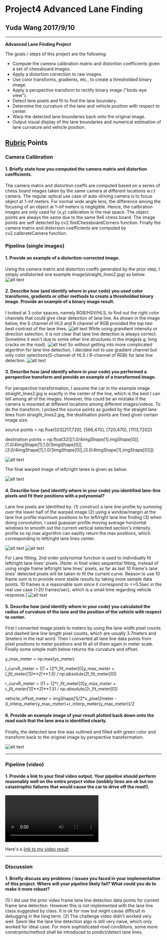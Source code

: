 # Project4 Advanced Lane Finding
## Yuda Wang 2017/9/10

---

**Advanced Lane Finding Project**

The goals / steps of this project are the following:

* Compute the camera calibration matrix and distortion coefficients given a set of chessboard images.
* Apply a distortion correction to raw images.
* Use color transforms, gradients, etc., to create a thresholded binary image.
* Apply a perspective transform to rectify binary image ("birds-eye view").
* Detect lane pixels and fit to find the lane boundary.
* Determine the curvature of the lane and vehicle position with respect to center.
* Warp the detected lane boundaries back onto the original image.
* Output visual display of the lane boundaries and numerical estimation of lane curvature and vehicle position.

[//]: # (Image References)

[image1]: ./P4-undistort.png "Undistorted"
[image2]: ./P4-colorRGBHLSHSV.png "All color spaces"
[image3]: ./P4-colorgradientchannel.png "Color gradient channels"
[image4]: ./P4-colorgradientResult.png "Color gradient result"
[image5]: ./P4-perspective.png "Perspective transform"
[image6]: ./P4-warped.png "Warped"
[image7]: ./P4-guassianwindow.png "Guassian window used"
[image8]: ./P4-convolvedetectedlane.png "Convolve detected lanes"
[image9]: ./P4-fitting.png "Fitting"
[image10]: ./P4-final.png "Final Result"
[video1]: ./ProjectVideoOutMvAvg.mp4 "ProjectVideo"


## [Rubric](https://review.udacity.com/#!/rubrics/571/view) Points

### Camera Calibration

#### 1. Briefly state how you computed the camera matrix and distortion coefficients. 
The camera matrix and distortion coeffs are computed based on a series of chess board images taken by the same camera at different locations w.r.t camera. The regular optical use case of auto-driving camera is to focus object at 1-inf meters. For normal wide angle lens, the difference among the focusing of an object at 1-inf meters is negligible. Hence, the calibration images are only used for (x,y) calibration in the real space. The object points are always the same due to the same 9x6 chess board. The image points are self detected by cv2.findChessboardCorners function. Finally the camera matrix and distorsion coefficients are computed by cv2.calibrateCamera function.

### Pipeline (single images)

#### 1. Provide an example of a distortion-corrected image.

Using the camera matrix and distortion coeffs generated by the prior step, I simply undistorted one example image(straight_lines2.jpg) as below.
![alt text][image1]

#### 2. Describe how (and identify where in your code) you used color transforms, gradients or other methods to create a thresholded binary image.  Provide an example of a binary image result.

I looked at 3 color spaces, namely RGB/HSV/HLS, to find out the right color channels that could give clear detection of lane line. As shown in the image below, the S channel of HLS and R channel of RGB provided the top two best contrast of the lane lines.
![alt text][image2]
While using grandient intensity or direction selection, it is not clear that lane line detection is always correct. Sometime it won't due to some other line structures in the image(e.g. long cracks on the road). 
![alt text][image3]
So without getting into more complicated algorithm for lane line detection, I decided not to use gradient channel but only color selections(S-channel of HLS / R-channel of RGB) for lane line detection.
![alt text][image4]

#### 3. Describe how (and identify where in your code) you performed a perspective transform and provide an example of a transformed image.

For perspective transformation, I assume the car in the example image straight_lines2.jpg is exactly in the center of the line, which is the best I can tell among all of the images. However, this could be an mistake if the camera is mounted at different locations among different images/videos. To do the transform, I picked the source points as guided by the straight lane lines from straight_lines2.jpg, the destination points are fixed given certain image size.

source points = np.float32([[217,720], [566,470], [720,470], [1113,720]])

destination points = np.float32([[1.0/4*imgShape[1],imgShape[0]],[1.0/4*imgShape[1],1.0/3*imgShape[0]],
                   [3.0/4*imgShape[1],1.0/3*imgShape[0]],[3.0/4*imgShape[1],imgShape[0]]])


![alt text][image5]


The final warped image of left/right lanes is given as below.

![alt text][image6]

#### 4. Describe how (and identify where in your code) you identified lane-line pixels and fit their positions with a polynomial?

Lane line pixels are identified by:
(1) construct a lane line profile by summing over the lower half of the warped image
(2) using a window/margin at the lane line profile maximum positions to for left/right lane line finding
(3) when doing convolution, I used guassian profile moving average horizontal windows to smooth out the current vertical selected section's intensity profile so np.max algorithm can easilty return the max positions, which corresponding to left/right lane lines center.

![alt text][image7]
![alt text][image8]

For Lane fitting, 2nd order polynomial function is used to individually fit left/right lane lines' pixels.
[Note: in final video sequential fitting, instead of using single frame left/right lane lines' pixels, as far as last 10 frame's lane lines' detected pixels will be taken to fit the current curve. Reason to use 10 frame sum is to provide more stable results by taking more sample data points. 10 frames is a reasonable sum since it correspond to <=0.5sec in the real use case (>20 frames/sec), which is a small time regarding vehicle response.]
![alt text][image9]

#### 5. Describe how (and identify where in your code) you calculated the radius of curvature of the lane and the position of the vehicle with respect to center.

First I converted image pixels to meters by using the lane width pixel counts and dashed lane line length pixel counts, which are usually 3.7meters and 3meters in the real word.
Then I converted all lane line data points from pixel positions to meter positions and fit all of them again in meter scale.
Finally some simple math below returns the curvature and offset.


y_max_meter = np.max(ys_meter)

l_curvR_meter = ((1 + (2*l_fit_meter[0]*y_max_meter + l_fit_meter[1])**2)**1.5) / np.absolute(2*l_fit_meter[0])

r_curvR_meter = ((1 + (2*r_fit_meter[0]*y_max_meter + r_fit_meter[1])**2)**1.5) / np.absolute(2*r_fit_meter[0])

vehicle_offset_meter = imgShape[1]/2*x_pixel2meter - (l_interp_meter(y_max_meter)+r_interp_meter(y_max_meter))/2 

#### 6. Provide an example image of your result plotted back down onto the road such that the lane area is identified clearly.

Finally, the detected lane line was outlined and filled with green color and transform back to the original image by perspective transformation.

![alt text][image10]

---

### Pipeline (video)

#### 1. Provide a link to your final video output.  Your pipeline should perform reasonably well on the entire project video (wobbly lines are ok but no catastrophic failures that would cause the car to drive off the road!).


![alt text][video1]

Here's a [link to my video result](./ProjectVideoOutMvAvg.mp4)

---


### Discussion

#### 1. Briefly discuss any problems / issues you faced in your implementation of this project.  Where will your pipeline likely fail?  What could you do to make it more robust?

(1) I did use the prior video frame lane line detection data points for current frame lane detection. However this is not implemented with the lane line class suggested by class. It is ok for now but might cause difficult in debugging in the long term.
(2) The challenge video didn't worked very well. Seem like the lane line detection algo is still very naive, which only worked for ideal case. For more sophisticated road conditions, some more constraints/method shall be introduced to predict/detect lane lines.
